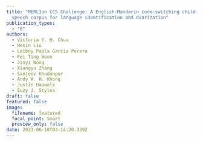 ```yaml
---
title: "MERLIon CCS Challenge: A English-Mandarin code-switching child-directed
  speech corpus for language identification and diarization"
publication_types:
  - "0"
authors:
  - Victoria Y. H. Chua
  - Hexin Liu
  - Leibny Paola Garcia Perera
  - Fei Ting Woon
  - Jinyi Wong
  - Xiangyu Zhang
  - Sanjeev Khudanpur
  - Andy W. H. Khong
  - Justin Dauwels
  - Suzy J. Styles
draft: false
featured: false
image:
  filename: featured
  focal_point: Smart
  preview_only: false
date: 2023-06-18T03:14:20.339Z
---
```

